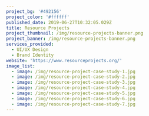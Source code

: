 ```yaml
---
project_bg: '#492156'
project_color: '#ffffff'
published_date: 2019-06-27T10:32:05.029Z
title: Resource Projects
project_thumbnail: /img/resource-projects-banner.png
project_banner: /img/resource-projects-banner.png
services_provided:
  - UI/UX Design
  - Brand Identity
website: 'https://www.resourceprojects.org/'
image_list:
  - image: /img/resource-project-case-study-1.jpg
  - image: /img/resource-project-case-study-2.jpg
  - image: /img/resource-project-case-study-3.jpg
  - image: /img/resource-project-case-study-4.jpg
  - image: /img/resource-project-case-study-5.jpg
  - image: /img/resource-project-case-study-6.jpg
  - image: /img/resource-project-case-study-7.jpg
---
```


